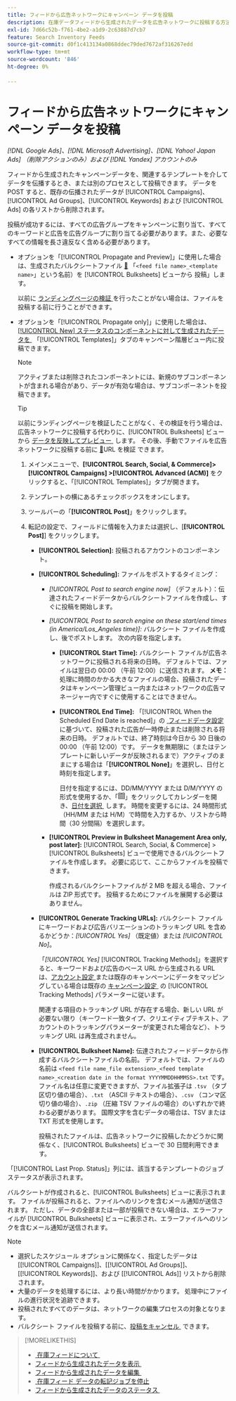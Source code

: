 ```yaml
---
title: フィードから広告ネットワークにキャンペーン データを投稿
description: 在庫データフィードから生成されたデータを広告ネットワークに投稿する方法を説明します。
exl-id: 7d66c52b-f761-4be2-a1d9-2c63887d7cb7
feature: Search Inventory Feeds
source-git-commit: d0f1c413134a0868ddec79ded7672af316267edd
workflow-type: tm+mt
source-wordcount: '846'
ht-degree: 0%

---
```


# フィードから広告ネットワークにキャンペーン データを投稿

*[!DNL Google Ads]、[!DNL Microsoft Advertising]、[!DNL Yahoo! Japan Ads] （削除アクションのみ）および [!DNL Yandex] アカウントのみ*

フィードから生成されたキャンペーンデータを、関連するテンプレートを介してデータを伝播するとき、または別のプロセスとして投稿できます。 データを POST すると、既存の伝播されたデータが [!UICONTROL Campaigns]、[!UICONTROL Ad Groups]、[!UICONTROL Keywords] および [!UICONTROL Ads] の各リストから削除されます。

投稿が成功するには、すべての広告グループをキャンペーンに割り当て、すべてのキーワードと広告を広告グループに割り当てる必要があります。また、必要なすべての情報を長さ違反なく含める必要があります。

* オプションを「[!UICONTROL Propagate and Preview]」に使用した場合は、生成されたバルクシートファイル [&#128279;](/help/search-social-commerce/campaign-management/bulksheets/bulksheet-post.md) 「`<feed file name>_<template name>`」という名前）を [!UICONTROL Bulksheets] ビューから  投稿」します。

  以前に [&#x200B; ランディングページの検証 &#x200B;](/help/search-social-commerce/campaign-management/bulksheets/bulksheet-validate-landing-pages.md) を行ったことがない場合は、ファイルを投稿する前に行うことができます。

* オプションを「[!UICONTROL Propagate only]」に使用した場合は、[[!UICONTROL New] ステータスのコンポーネントに対して生成されたデータを &#x200B;](propagated-data-status.md) 「[!UICONTROL Templates]」タブのキャンペーン階層ビュー内に投稿できます。

  >[!NOTE]
  >
  >アクティブまたは削除されたコンポーネントには、新規のサブコンポーネントが含まれる場合があり、データが有効な場合は、サブコンポーネントを投稿できます。

  >[!TIP]
  >
  >以前にランディングページを検証したことがなく、その検証を行う場合は、広告ネットワークに投稿する代わりに、[!UICONTROL Bulksheets] ビューから [&#x200B; データを反映してプレビュー &#x200B;](feed-data-propagate.md) します。 その後、手動でファイルを広告ネットワークに投稿する前に [&#128279;](/help/search-social-commerce/campaign-management/bulksheets/bulksheet-validate-landing-pages.md)URL を検証  できます。

   1. メインメニューで、**[!UICONTROL Search, Social, & Commerce]> [!UICONTROL Campaigns] >[!UICONTROL Advanced (ACM)]** をクリックすると、「[!UICONTROL Templates]」タブが開きます。

   1. テンプレートの横にあるチェックボックスをオンにします。

   1. ツールバーの「**[!UICONTROL Post]**」をクリックします。

   1. 転記の設定で、フィールドに情報を入力または選択し、[**[!UICONTROL Post]**] をクリックします。

      * **[!UICONTROL Selection]:** 投稿されるアカウントのコンポーネント。

      * **[!UICONTROL Scheduling]:** ファイルをポストするタイミング：

         * *[!UICONTROL Post to search engine now]* （デフォルト）：伝達されたフィードデータからバルクシートファイルを作成し、すぐに投稿を開始します。

         * *[!UICONTROL Post to search engine on these start/end times (in America/Los_Angeles time)]:* バルクシート ファイルを作成し、後でポストします。 次の内容を指定します。

            * **[!UICONTROL Start Time]:** バルクシート ファイルが広告ネットワークに投稿される将来の日時。 デフォルトでは、ファイルは翌日の 00:00 （午前 12:00）に送信されます。 **メモ：** 処理に時間のかかる大きなファイルの場合、投稿されたデータはキャンペーン管理ビュー内またはネットワークの広告マネージャー内ですぐに使用することはできません。

            * **[!UICONTROL End Time]:** 「[!UICONTROL When the Scheduled End Date is reached]」の [&#x200B; フィードデータ設定 &#x200B;](feed-settings-manage.md#feed-data-settings) に基づいて、投稿された広告が一時停止または削除される将来の日時。 デフォルトでは、終了時刻は今日から 30 日後の 00:00 （午前 12:00）です。 データを無期限に（またはテンプレートに新しいデータが反映されるまで）アクティブのままにする場合は「**[!UICONTROL None]**」を選択し、日付と時刻を指定します。

              日付を指定するには、DD/MM/YYYY または D/M/YYYY の形式を使用するか、「![&#x200B; カレンダー &#x200B;](/help/search-social-commerce/assets/calendar.png " カレンダー ")」をクリックしてカレンダーを開き、[&#x200B; 日付を選択 &#x200B;](/help/search-social-commerce/common-tasks/navigation-editing-selection/calendar.md) します。 時間を変更するには、24 時間形式（HH/MM または H/M）で時間を入力するか、リストから時間（30 分間隔）を選択します。

         * **[!UICONTROL Preview in Bulksheet Management Area only, post later]:** [!UICONTROL Search, Social, & Commerce] > [!UICONTROL Bulksheets] ビューで使用できるバルクシートファイルを作成します。 必要に応じて、ここからファイルを投稿できます。

           作成されるバルクシートファイルが 2 MB を超える場合、ファイルは ZIP 形式です。 投稿するためにファイルを展開する必要はありません。

      * **[!UICONTROL Generate Tracking URLs]:** バルクシート ファイルにキーワードおよび広告バリエーションのトラッキング URL を含めるかどうか：*[!UICONTROL Yes]* （既定値）または *[!UICONTROL No]*。

        「*[!UICONTROL Yes]* [!UICONTROL Tracking Methods]」を選択すると、キーワードおよび広告のベース URL から生成される URL は、[&#x200B; アカウント設定 &#x200B;](/help/search-social-commerce/campaign-management/accounts/ad-network-account-manage.md) または既存のキャンペーンにデータをマッピングしている場合は既存の [&#x200B; キャンペーン設定 &#x200B;](/help/search-social-commerce/campaign-management/campaigns/campaign-manage.md) の [!UICONTROL Tracking Methods] パラメーターに従います。

        関連する項目のトラッキング URL が存在する場合、新しい URL が必要ない限り（キーワード一致タイプ、クリエイティブテキスト、アカウントのトラッキングパラメーターが変更された場合など）、トラッキング URL は再生成されません。

      * **[!UICONTROL Bulksheet Name]:** 伝達されたフィードデータから作成するバルクシートファイルの名前。 デフォルトでは、ファイルの名前は `<feed file name_file extension>_<feed template name>_<creation date in the format YYYYMMDDHHMMSS>.txt` です。 ファイル名は任意に変更できますが、ファイル拡張子は `.tsv` （タブ区切り値の場合）、`.txt` （ASCII テキストの場合）、`.csv` （コンマ区切り値の場合）、`.zip` （圧縮 TSV ファイルの場合）のいずれかで終わる必要があります。 国際文字を含むデータの場合は、TSV または TXT 形式を使用します。

        投稿されたファイルは、広告ネットワークに投稿したかどうかに関係なく、[!UICONTROL Bulksheets] ビューで 30 日間利用できます。

「[!UICONTROL Last Prop. Status]」列には、該当するテンプレートのジョブステータスが表示されます。

バルクシートが作成されると、[!UICONTROL Bulksheets] ビューに表示されます。 ファイルが投稿されると、ファイルへのリンクを含むメール通知が送信されます。 ただし、データの全部または一部が投稿できない場合は、エラーファイルが [!UICONTROL Bulksheets] ビューに表示され、エラーファイルへのリンクを含むメール通知が送信されます。

>[!NOTE]
>
>* 選択したスケジュール オプションに関係なく、指定したデータは [[!UICONTROL Campaigns]]、[[!UICONTROL Ad Groups]]、[[!UICONTROL Keywords]]、および [[!UICONTROL Ads]] リストから削除されます。
>* 大量のデータを処理するには、より長い時間がかかります。 処理中にファイルの進行状況を追跡できます。
>* 投稿されたすべてのデータは、ネットワークの編集プロセスの対象となります。
>* バルクシート ファイルを投稿する前に、[&#x200B; 投稿をキャンセル &#x200B;](/help/search-social-commerce/campaign-management/bulksheets/bulksheet-stop-job.md) できます。

>[!MORELIKETHIS]
>
>* [&#x200B; 在庫フィードについて &#x200B;](inventory-feeds-about.md)
>* [&#x200B; フィードから生成されたデータを表示 &#x200B;](propagated-data-view.md)
>* [&#x200B; フィードから生成されたデータを編集 &#x200B;](propagated-data-edit.md)
>* [&#x200B; 在庫フィード データの転記ジョブを停止 &#x200B;](stop-job.md)
>* [&#x200B; フィードから生成されたデータのステータス &#x200B;](propagated-data-status.md)
